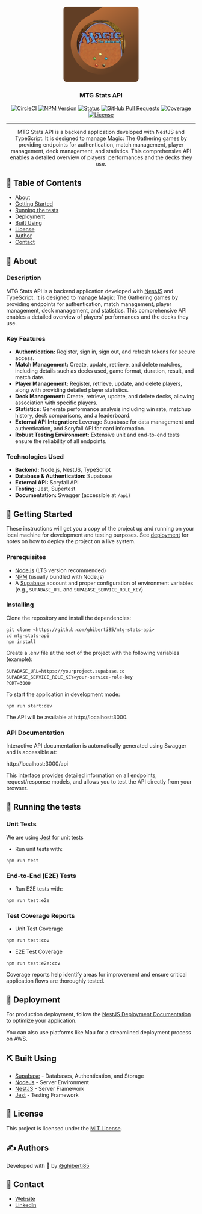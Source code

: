 <p align="center">
  <a href="" rel="noopener">
 <img width=200px height=200px style="border-radius:8px;" src="logo.png" alt="Project logo"></a>
</p>

<h3 align="center">MTG Stats API</h3>

<div align="center">

[![CircleCI](https://img.shields.io/circleci/build/github/nestjs/nest/master?token=abc123def456)](https://circleci.com/gh/nestjs/nest)
[![NPM Version](https://img.shields.io/npm/v/@nestjs/core.svg)](https://www.npmjs.com/~nestjscore)
[![Status](https://img.shields.io/badge/status-active-success.svg)]()
[![GitHub Pull Requests](https://img.shields.io/github/issues-pr/kylelobo/The-Documentation-Compendium.svg)](https://github.com/kylelobo/The-Documentation-Compendium/pulls)
[![Coverage](https://coveralls.io/repos/github/nestjs/nest/badge.svg?branch=master)](https://coveralls.io/github/nestjs/nest?branch=master)
[![License](https://img.shields.io/badge/license-MIT-blue.svg)](/LICENSE)

</div>

---

<p align="center"> MTG Stats API is a backend application developed with NestJS and TypeScript. It is designed to manage Magic: The Gathering games by providing endpoints for authentication, match management, player management, deck management, and statistics. This comprehensive API enables a detailed overview of players' performances and the decks they use.
    <br> 
</p>

## 📝 Table of Contents

- [About](#about)
- [Getting Started](#getting_started)
- [Running the tests](#tests)
- [Deployment](#deployment)
- [Built Using](#built_using)
- [License](#license)
- [Author](#authors)
- [Contact](#contact)

## 🧐 About <a name = "about"></a>

### Description

MTG Stats API is a backend application developed with [NestJS](https://nestjs.com) and TypeScript. It is designed to manage Magic: The Gathering games by providing endpoints for authentication, match management, player management, deck management, and statistics. This comprehensive API enables a detailed overview of players' performances and the decks they use.

### Key Features

- **Authentication:** Register, sign in, sign out, and refresh tokens for secure access.
- **Match Management:** Create, update, retrieve, and delete matches, including details such as decks used, game format, duration, result, and match date.
- **Player Management:** Register, retrieve, update, and delete players, along with providing detailed player statistics.
- **Deck Management:** Create, retrieve, update, and delete decks, allowing association with specific players.
- **Statistics:** Generate performance analysis including win rate, matchup history, deck comparisons, and a leaderboard.
- **External API Integration:** Leverage Supabase for data management and authentication, and Scryfall API for card information.
- **Robust Testing Environment:** Extensive unit and end-to-end tests ensure the reliability of all endpoints.

### Technologies Used

- **Backend:** Node.js, NestJS, TypeScript
- **Database & Authentication:** Supabase
- **External API:** Scryfall API
- **Testing:** Jest, Supertest
- **Documentation:** Swagger (accessible at `/api`)

## 🏁 Getting Started <a name = "getting_started"></a>

These instructions will get you a copy of the project up and running on your local machine for development and testing purposes. See [deployment](#deployment) for notes on how to deploy the project on a live system.

### Prerequisites

- [Node.js](https://nodejs.org/docs/latest/api/) (LTS version recommended)
- [NPM](https://docs.npmjs.com/node) (usually bundled with Node.js)
- A [Supabase](https://supabase.com/docs) account and proper configuration of environment variables (e.g., `SUPABASE_URL` and `SUPABASE_SERVICE_ROLE_KEY`)


### Installing

Clone the repository and install the dependencies:

```
git clone <https://github.com/ghiberti85/mtg-stats-api>
cd mtg-stats-api
npm install
```

Create a .env file at the root of the project with the following variables (example):

```
SUPABASE_URL=https://yourproject.supabase.co
SUPABASE_SERVICE_ROLE_KEY=your-service-role-key
PORT=3000
```
To start the application in development mode:

```
npm run start:dev
```
The API will be available at http://localhost:3000.

### API Documentation

Interactive API documentation is automatically generated using Swagger and is accessible at:

http://localhost:3000/api

This interface provides detailed information on all endpoints, request/response models, and allows you to test the API directly from your browser.

## 🔧 Running the tests <a name = "tests"></a>


### Unit Tests

We are using [Jest](https://jestjs.io/docs/getting-started) for unit tests

- Run unit tests with:

```
npm run test
```

### End-to-End (E2E) Tests

- Run E2E tests with:

```
npm run test:e2e
```

### Test Coverage Reports

- Unit Test Coverage

```
npm run test:cov
```

- E2E Test Coverage

```
npm run test:e2e:cov
```
Coverage reports help identify areas for improvement and ensure critical application flows are thoroughly tested.

## 🚀 Deployment <a name = "deployment"></a>

For production deployment, follow the [NestJS Deployment Documentation](https://docs.nestjs.com/deployment) to optimize your application.

You can also use platforms like Mau for a streamlined deployment process on AWS.

## ⛏️ Built Using <a name = "built_using"></a>

- [Supabase](https://supabase.com/docs) - Databases, Authentication, and Storage
- [NodeJs](https://nodejs.org/en/) - Server Environment
- [NestJS](https://nestjs.com) - Server Framework
- [Jest](https://jestjs.io/) - Testing Framework

## 📄 License <a name = "license"></a>

This project is licensed under the [MIT License](https://github.com/nestjs/nest/blob/master/LICENSE).

## ✍️ Authors <a name = "authors"></a>

Developed with 💚 by [@ghiberti85](https://github.com/ghiberti85)

## 👋 Contact <a name = "contact"></a>

- [Website](https://fernando-ghiberti.vercel.app)
- [LinkedIn](https://linkedin.com/in/fernando-ghiberti)


